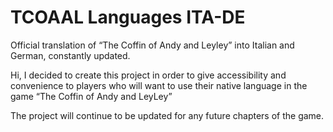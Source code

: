 # TCOAAL Languages ITA-DE
Official translation of “The Coffin of Andy and Leyley” into Italian and German, constantly updated.

Hi, I decided to create this project in order to give accessibility and convenience to players who will want to use their native language in the game “The Coffin of Andy and LeyLey”

The project will continue to be updated for any future chapters of the game.
